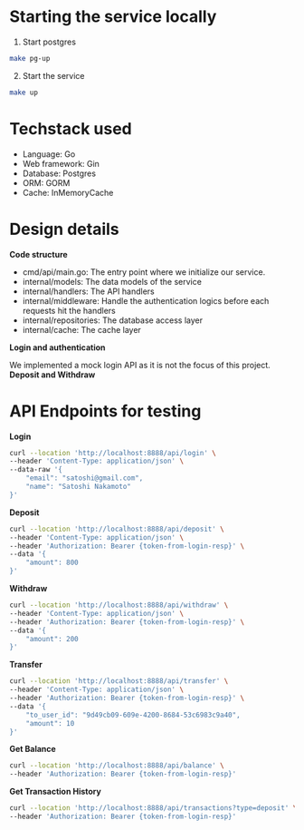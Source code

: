 # Starting the service locally
1. Start postgres
```bash
make pg-up
```
2. Start the service
```bash
make up
```

# Techstack used
- Language: Go
- Web framework: Gin
- Database: Postgres
- ORM: GORM
- Cache: InMemoryCache

# Design details
**Code structure**

- cmd/api/main.go: The entry point where we initialize our service.
- internal/models: The data models of the service
- internal/handlers: The API handlers
- internal/middleware: Handle the authentication logics before each requests hit the handlers
- internal/repositories: The database access layer
- internal/cache: The cache layer

**Login and authentication**

We implemented a mock login API as it is not the focus of this project.
**Deposit and Withdraw**


# API Endpoints for testing

**Login**
```bash
curl --location 'http://localhost:8888/api/login' \
--header 'Content-Type: application/json' \
--data-raw '{
    "email": "satoshi@gmail.com",
    "name": "Satoshi Nakamoto"
}'
```

**Deposit**
```bash
curl --location 'http://localhost:8888/api/deposit' \
--header 'Content-Type: application/json' \
--header 'Authorization: Bearer {token-from-login-resp}' \
--data '{
    "amount": 800
}'
```

**Withdraw**
```bash
curl --location 'http://localhost:8888/api/withdraw' \
--header 'Content-Type: application/json' \
--header 'Authorization: Bearer {token-from-login-resp}' \
--data '{
    "amount": 200
}'
```

**Transfer**
```bash
curl --location 'http://localhost:8888/api/transfer' \
--header 'Content-Type: application/json' \
--header 'Authorization: Bearer {token-from-login-resp}' \
--data '{
    "to_user_id": "9d49cb09-609e-4200-8684-53c6983c9a40",
    "amount": 10
}'
```

**Get Balance**
```bash
curl --location 'http://localhost:8888/api/balance' \
--header 'Authorization: Bearer {token-from-login-resp}'
```

**Get Transaction History**
```bash
curl --location 'http://localhost:8888/api/transactions?type=deposit' \
--header 'Authorization: Bearer {token-from-login-resp}'
```



